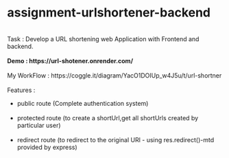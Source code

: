 # assignment-urlshortener-backend
<br>
Task : Develop a URL shortening web Application with Frontend and backend.
<br>
<br>
<strong>Demo : https://url-shotener.onrender.com/ </strong>
<br>
<br>
My WorkFlow : https://coggle.it/diagram/YacO1DOIUp_w4J5u/t/url-shortner
<br>
<br>
Features : 
<br>
<ul>
<li>public route (Complete authentication system) </li><br>
<li>protected route (to create a shortUrl,get all shortUrls created by particular user)</li><br>
<li>redirect route (to redirect to the original URl - using res.redirect()-mtd provided by express)</li><br>
</ul>
<br>

